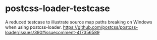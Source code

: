 # postcss-loader-testcase
A reduced testcase to illustrate source map paths breaking on Windows when using postcss-loader.
https://github.com/postcss/postcss-loader/issues/390#issuecomment-417356589
